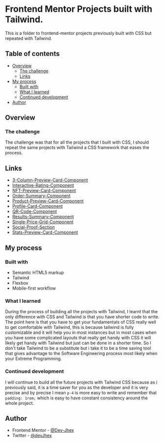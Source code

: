 # Frontend Mentor Projects built with Tailwind.

This is a folder to frontend-mentor projects previously built with CSS but repeated with Tailwind.

## Table of contents

- [Overview](#overview)
  - [The challenge](#the-challenge)
  - [Links](#links)
- [My process](#my-process)
  - [Built with](#built-with)
  - [What I learned](#what-i-learned)
  - [Continued development](#continued-development)
- [Author](#author)



## Overview

### The challenge
The challenge was that for all the projects that I built with CSS, I should repeat the same projects with Tailwind a CSS framework that eases the process.

## Links
- [3-Column-Preview-Card-Component](https://devjhex-3-column-preview-card.netlify.app/)
- [Interactive-Rating-Component](https://devjhex-interactive-rating.netlify.app/)
- [NFT-Preview-Card-Component](https://devjhex-nft-card.netlify.app/)
- [Order-Summary-Component](https://devjhex-order-summary.netlify.app/)
- [Product-Preview-Card-Component](https://devjhex-product-component.netlify.app/)
- [Profile-Card-Component](https://devjhex-profile-component.netlify.app/)
- [QR-Code-Component](https://devjhex-qr-component.netlify.app/)
- [Results-Summary-Component](https://devjhex-results-summary.netlify.app/)
- [Single-Price-Grid-Component](https://devjhex-single-price-grid.netlify.app/)
- [Social-Proof-Section](https://devjhex-social-proof-section.netlify.app/)
- [Stats-Preview-Card-Component](https://devjhex-stats-preview-card.netlify.app/)

## My process

### Built with

- Semantic HTML5 markup
- Tailwind
- Flexbox
- Mobile-first workflow

### What I learned
During the process of building all the projects with Tailwind, I learnt that the only difference with CSS and Tailwind is that you have shorter code to write. The point here is that you have to get your fundamentals of CSS really well to get comfortable with Tailwind, this is because tailwind is fully customizable and it will help you in most instances but in most cases when you have some complicated layouts that really get handy with CSS it will likely get handy with Tailwind but just can be done in a shorter time. So I don't take Tailwind to be a substitute but i take it to be a time saving tool that gives advantage to the Software Engineering process most likely when your Extreme Programming.

### Continued development
I will continue to  build all the future projects with Tailwind CSS because as i previously said, it is a time saver for you as the developer and it is very precise and by precise I mean ```p-4``` is more easy to write and remember that ```padding: 1rem;``` which is easy to have constant consistency around the whole project.


## Author

- Frontend Mentor - [@Dev-Jhex](https://www.frontendmentor.io/profile/Dev-Jhex)
- Twitter - [@devJhex](https://www.twitter.com/devJhex)


